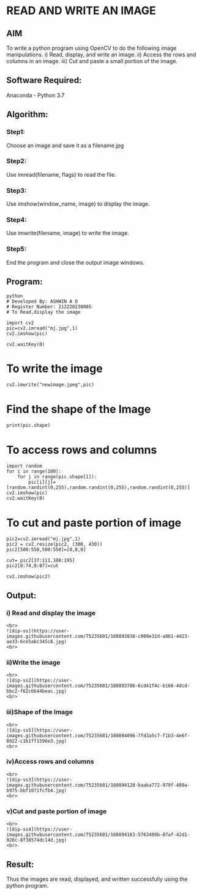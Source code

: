 # READ AND WRITE AN IMAGE
## AIM
To write a python program using OpenCV to do the following image manipulations.
i) Read, display, and write an image.
ii) Access the rows and columns in an image.
iii) Cut and paste a small portion of the image.

## Software Required:
Anaconda - Python 3.7
## Algorithm:
### Step1:
Choose an image and save it as a filename.jpg
### Step2:
Use imread(filename, flags) to read the file.
### Step3:
Use imshow(window_name, image) to display the image.
### Step4:
Use imwrite(filename, image) to write the image.
### Step5:
End the program and close the output image windows.
## Program:
```
python
# Developed By: ASHWIN A O
# Register Number: 212220230005
# To Read,display the image

```
```
import cv2
pic=cv2.imread("mj.jpg",1)
cv2.imshow(pic)

cv2.waitKey(0)
```

# To write the image
```
cv2.imwrite("newimage.jpeg",pic)
```


# Find the shape of the Image
```
print(pic.shape)
```

# To access rows and columns
```
import random
for i in range(100):
    for j in range(pic.shape[1]):
        pic[i][j]=[random.randint(0,255),random.randint(0,255),random.randint(0,255)]
cv2.imshow(pic)
cv2.waitKey(0)
```
# To cut and paste portion of image
```
pic2=cv2.imread("mj.jpg",1)
pic2 = cv2.resize(pic2, (300, 430))
pic2[500:550,500:550]=[0,0,0]

cut= pic2[37:111,108:195]
pic2[0:74,0:87]=cut

cv2.imshow(pic2)

```






## Output:

### i) Read and display the image
```
<br>
![dip-ss](https://user-images.githubusercontent.com/75235601/160893838-c009e32d-a0b1-4d23-ae33-6ce5abc345c8.jpg)
<br>
```
### ii)Write the image
```
<br>
![dip-ss2](https://user-images.githubusercontent.com/75235601/160893786-6cd41f4c-b166-4dcd-bbc2-f62c6b44beac.jpg)
<br>
```
### iii)Shape of the Image
```
<br>
![dip-ss5](https://user-images.githubusercontent.com/75235601/160894096-7fd3a5c7-f1b3-4e6f-8922-c1b1ff1596e3.jpg)
<br>
```
### iv)Access rows and columns
```
<br>
![dip-ss3](https://user-images.githubusercontent.com/75235601/160894128-baaba772-979f-409a-b975-bbf1071fcfb4.jpg)
<br>
```
### v)Cut and paste portion of image
```
<br>
![dip-ss4](https://user-images.githubusercontent.com/75235601/160894163-5763409b-07af-42d1-920c-8f38574dc14d.jpg)
<br>
```
## Result:
Thus the images are read, displayed, and written successfully using the python program.

